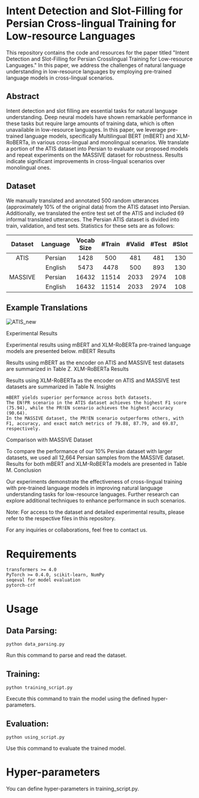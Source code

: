 # Intent Detection and Slot-Filling for Persian Cross-lingual Training for Low-resource Languages
This repository contains the code and resources for the paper titled "Intent Detection and Slot-Filling for Persian Crosslingual Training for Low-resource Languages." In this paper, we address the challenges of natural language understanding in low-resource languages by employing pre-trained language models in cross-lingual scenarios.

## Abstract

Intent detection and slot filling are essential tasks for natural language understanding. Deep neural models have shown remarkable performance in these tasks but require large amounts of training data, which is often unavailable in low-resource languages. In this paper, we leverage pre-trained language models, specifically Multilingual BERT (mBERT) and XLM-RoBERTa, in various cross-lingual and monolingual scenarios. We translate a portion of the ATIS dataset into Persian to evaluate our proposed models and repeat experiments on the MASSIVE dataset for robustness. Results indicate significant improvements in cross-lingual scenarios over monolingual ones.

## Dataset

We manually translated and annotated 500 random utterances (approximately 10% of the original data) from the ATIS dataset into Persian. Additionally, we translated the entire test set of the ATIS and included 69 informal translated utterances. The Persian ATIS dataset is divided into train, validation, and test sets. Statistics for these sets are as follows:

| Dataset      | Language       | Vocab Size    | #Train        | #Valid        | #Test         | #Slot         | #Intent
| :---:        |     :---:      |    :---:      |    :---:      |    :---:      |    :---:      |    :---:      |    :---:      |
| ATIS         | Persian        | 1428          | 500           | 481           | 481           | 130           | 26            |
|              | English        | 5473          | 4478          | 500           | 893           | 130           | 26            |
| MASSIVE      | Persian        | 16432         | 11514         | 2033          | 2974          | 108           | 60            |
|              | English        | 16432         | 11514         | 2033          | 2974          | 108           | 60            |

## Example Translations

![ATIS_new](https://github.com/MobinZadkamali/Intent-Detection-and-Slot-Filling-for-Persian-Crosslingual-Training-for-Low-resource-Languages/assets/37911344/56adafef-9d0e-4b16-8dcb-7c657eacf8bb)

Experimental Results

Experimental results using mBERT and XLM-RoBERTa pre-trained language models are presented below.
mBERT Results

Results using mBERT as the encoder on ATIS and MASSIVE test datasets are summarized in Table Z.
XLM-RoBERTa Results

Results using XLM-RoBERTa as the encoder on ATIS and MASSIVE test datasets are summarized in Table N.
Insights

    mBERT yields superior performance across both datasets.
    The EN!PR scenario in the ATIS dataset achieves the highest F1 score (75.94), while the PR!EN scenario achieves the highest accuracy (90.64).
    In the MASSIVE dataset, the PR!EN scenario outperforms others, with F1, accuracy, and exact match metrics of 79.88, 87.79, and 69.87, respectively.

Comparison with MASSIVE Dataset

To compare the performance of our 10% Persian dataset with larger datasets, we used all 12,664 Persian samples from the MASSIVE dataset. Results for both mBERT and XLM-RoBERTa models are presented in Table M.
Conclusion

Our experiments demonstrate the effectiveness of cross-lingual training with pre-trained language models in improving natural language understanding tasks for low-resource languages. Further research can explore additional techniques to enhance performance in such scenarios.

Note: For access to the dataset and detailed experimental results, please refer to the respective files in this repository.

For any inquiries or collaborations, feel free to contact us.

# Requirements

    transformers >= 4.0
    PyTorch >= 0.4.0, scikit-learn, NumPy
    seqeval for model evaluation
    pytorch-crf

# Usage

## Data Parsing:

    python data_parsing.py

Run this command to parse and read the dataset.
    
## Training:

    python training_script.py

Execute this command to train the model using the defined hyper-parameters.
    
## Evaluation:

    python using_script.py

Use this command to evaluate the trained model.

# Hyper-parameters

You can define hyper-parameters in training_script.py.
